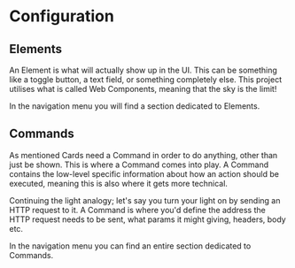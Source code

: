 # Configuration

## Elements

An Element is what will actually show up in the UI. This can be something like a toggle button, a text field, or something completely else. This project utilises what is called Web Components, meaning that the sky is the limit!

In the navigation menu you will find a section dedicated to Elements.

## Commands

As mentioned Cards need a Command in order to do anything, other than just be shown. This is where a Command comes into play. A Command contains the low-level specific information about how an action should be executed, meaning this is also where it gets more technical.

Continuing the light analogy; let's say you turn your light on by sending an HTTP request to it. A Command is where you'd define the address the HTTP request needs to be sent, what params it might giving, headers, body etc.

In the navigation menu you can find an entire section dedicated to Commands.
